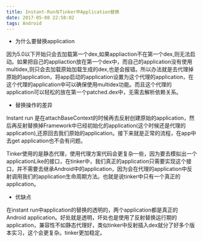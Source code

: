 ```yaml
---
title: Instant-Run与Tinker中Application替换
date: 2017-05-08 22:58:02
tags: Android
---
```



 - 为什么要替换application
 
因为5.0以下开始只会去加载第一个dex,如果appliaction不在第一个dex,则无法启动。如果把自己的appliaction放在第一个dex中，而自己的application没有使用multidex,则只会去加载原始加载生成的dex,也是会报错。所以办法就是去代理掉原始的application，将app启动的application设置为这个代理的application，在这个代理的application中可以确保使用multidex功能。而且这个代理的application可以轻松的放在第一个patched.dex中，无需去解析依赖关系。<!--more-->

 - 替换操作的差异

Instant run 是在attachBaseContext的时候再去反射创建原始的application，然后再反射替换掉Framework中已经初始化的application(这个时候还是代理的application),还原回去我们原始的application。接下来就是正常的流程，在app中去get application也不会有问题。

Tinker使用的是静态代理，使用代理方案代码会更复杂一些，因为要去模拟出一个applicationLike的接口，在tinker中，我们真正的application只需要实现这个接口，并不需要去继承Android中的application，因为会在代理的application中反射调用我们的application生命周期方法。也就是说tinker中只有一个真正的application。
 
  - 优缺点
  
在instant run中application的替换的透明的，两个application都是真正的Android application。好处就是透明，坏处也是使用了反射替换运行期的application，兼容性不如静态代理好，类似tinker中反射插入dex就分了好多个版本实习，这个会更复杂。tinker更加稳定。
